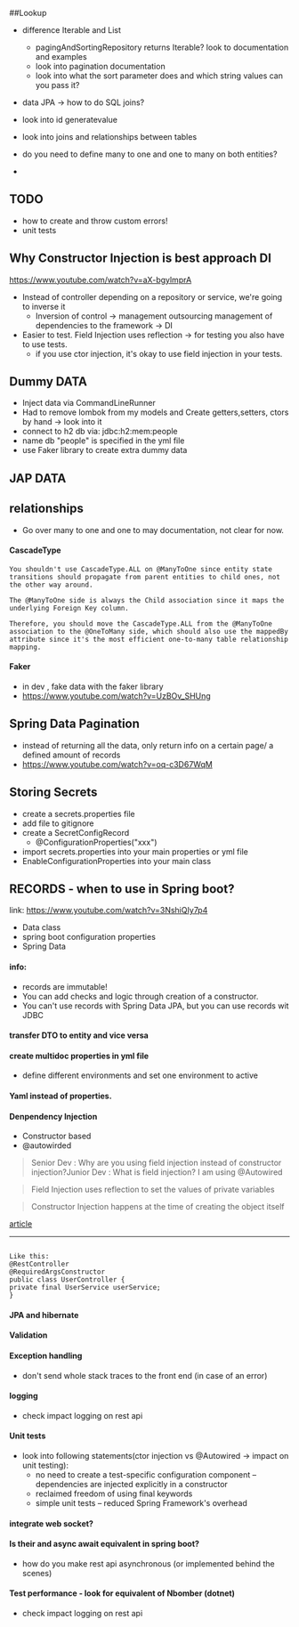 ##Lookup
- difference Iterable and List
  - pagingAndSortingRepository returns Iterable? look to documentation and examples
  - look into pagination documentation
  - look into what the sort parameter does and which string values can you pass it?

  
- data JPA -> how to do SQL joins?
- look into id generatevalue
- look into joins and relationships between tables
- do you need to define many to one and one to many on both entities?

- 

## TODO

- how to create and throw custom errors!
- unit tests

## Why Constructor Injection is best approach DI
https://www.youtube.com/watch?v=aX-bgylmprA
- Instead of controller depending on a repository or service, we're going to inverse it
  - Inversion of control -> management outsourcing management of dependencies to the framework -> DI
- Easier to test. Field Injection uses reflection -> for testing you also have to use tests.
  - if you use ctor injection, it's okay to use field injection in your tests.

## Dummy DATA
 - Inject data via CommandLineRunner
  - Had to remove lombok from my models and Create getters,setters, ctors by hand -> look into it
 - connect to h2 db via: jdbc:h2:mem:people
  - name db "people" is specified in the yml file
 - use Faker library to create extra dummy data

## JAP DATA 

## relationships

- Go over many to one and one to may documentation, not clear for now.
#### CascadeType
```
You shouldn't use CascadeType.ALL on @ManyToOne since entity state transitions should propagate from parent entities to child ones, not the other way around.

The @ManyToOne side is always the Child association since it maps the underlying Foreign Key column.

Therefore, you should move the CascadeType.ALL from the @ManyToOne association to the @OneToMany side, which should also use the mappedBy attribute since it's the most efficient one-to-many table relationship mapping.

```

#### Faker
- in dev , fake data with the faker library
- https://www.youtube.com/watch?v=UzBOv_SHUng

## Spring Data Pagination
- instead of returning all the data, only return info on a certain page/ a defined amount of records
- https://www.youtube.com/watch?v=oq-c3D67WqM

## Storing Secrets

- create a secrets.properties file
- add file to gitignore
- create a SecretConfigRecord
  - @ConfigurationProperties("xxx")
- import secrets.properties into your main properties or yml file
- EnableConfigurationProperties into  your main class 

## RECORDS - when to use in Spring boot?
link: https://www.youtube.com/watch?v=3NshiQIy7p4
- Data class
- spring boot configuration properties 
- Spring Data

#### info:
- records are immutable!
- You can add checks and logic through creation of a constructor. 
- You can't use records with Spring Data JPA, but you can use records wit JDBC




#### transfer DTO to entity and vice versa

#### create multidoc properties in yml file
- define different environments and set one environment to active

#### Yaml instead of properties.

#### Denpendency Injection
- Constructor based
- @autowirded
 
 > Senior Dev : Why are you using field injection instead of constructor injection?Junior Dev : What is field injection? I am using @Autowired

 > Field Injection uses reflection to set the values of private variables

 > Constructor Injection happens at the time of creating the object itself

  [article](https://eng.zemosolabs.com/when-not-to-autowire-in-spring-spring-boot-93e6a01cb793)

---

  ```Suggestion: With Lombok's @RequiredArgsConstructor, I can have all the advantages of Constructor Injection without having to manually adapt constructors when adding/changing/removing injected fields.... assuming I don't need to do anything fancy in the constructor, and the Lombok-generated one is sufficient.

Like this:
@RestController
@RequiredArgsConstructor
public class UserController {
private final UserService userService;
}
  ```


#### JPA and hibernate
#### Validation
#### Exception handling
- don't send whole stack traces to the front end (in case of an error)
#### logging
  - check impact logging on rest api
#### Unit tests
  - look into following statements(ctor injection vs @Autowired -> impact on unit testing):
    - no need to create a test-specific configuration component – dependencies are injected explicitly in a constructor
    - reclaimed freedom of using final keywords 
    - simple unit tests – reduced Spring Framework's overhead

#### integrate web socket?
#### Is their and async await equivalent in spring boot?
  - how do you make rest api asynchronous (or implemented behind the scenes)

#### Test performance - look for equivalent of Nbomber (dotnet)
- check impact logging on rest api


